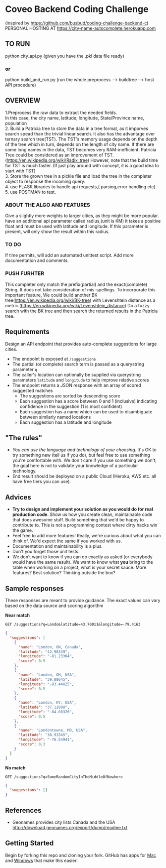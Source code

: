 # Coveo Backend Coding Challenge
(inspired by https://github.com/busbud/coding-challenge-backend-c)
PERSONAL HOSTING AT
https://city-name-autocomplete.herokuapp.com

## TO RUN
python city_api.py 
(given you have the .pkl data file ready)
### or
python build_and_run.py
(run the whole preprocess --> buildtree --> host API procedure)
## OVERVIEW
1.Preprocess the raw data to extract the needed fields.  
In this case, the city name, latitude, longitude, State/Province name, population   
2. Build a Patricia tree to store the data in a tree format, as it imporves search spead than the trivial
linear search. It also has the advantage over ternary search tree(TST). The TST's memory usage 
depends on the depth of the tree which in turn, depends on the length of city name.
If there are some long names in the data, TST becomes very RAM-inefficient.
Patricia Tree could be considered as an improvement of TST.(https://en.wikipedia.org/wiki/Radix_tree)
However, note that the build time for TST is much faster. (If just play around with concept, it is a good
idea to start with TST)   
3. Store the grown tree in a pickle file and load the tree in the completer object to response the incoming query.   
4. use FLASK libraries to handle api requests,( parsing,error handling etc).   
5. use POSTMAN to test.  
### ABOUT THE ALGO AND FEATURES
Give a slightly more weights to larger cities, as they might be more popular.
have an additional api parameter called radius,(unit is KM)
it takes a positive float and must be used with latitude and longitude.
If this parameter is present, will only show the result within this radius.
### TO DO
If time permits, will add an automated unittest script.
Add more documentation and comments.
### PUSH FURHTER
This completer only match the prefix(partial) and the exact(complete) String.
It does not take consideration of mis-spellings.
To incorporate this important feature, We could build another BK tree(https://en.wikipedia.org/wiki/BK-tree)
with Levenshtein distance as a metric.(https://en.wikipedia.org/wiki/Levenshtein_distance)
Do a fuzzy search with the BK tree and then search the returned results in the Patricia tree.

## Requirements

Design an API endpoint that provides auto-complete suggestions for large cities.

- The endpoint is exposed at `/suggestions`
- The partial (or complete) search term is passed as a querystring parameter `q`
- The caller's location can optionally be supplied via querystring parameters `latitude` and `longitude` to help improve relative scores
- The endpoint returns a JSON response with an array of scored suggested matches
    - The suggestions are sorted by descending score
    - Each suggestion has a score between 0 and 1 (inclusive) indicating confidence in the suggestion (1 is most confident)
    - Each suggestion has a name which can be used to disambiguate between similarly named locations
    - Each suggestion has a latitude and longitude

## "The rules"

- *You can use the language and technology of your choosing.* It's OK to try something new (tell us if you do), but feel free to use something you're comfortable with. We don't care if you use something we don't; the goal here is not to validate your knowledge of a particular technology.
- End result should be deployed on a public Cloud (Heroku, AWS etc. all have free tiers you can use).

## Advices

- **Try to design and implement your solution as you would do for real production code**. Show us how you create clean, maintainable code that does awesome stuff. Build something that we'd be happy to contribute to. This is not a programming contest where dirty hacks win the game.
- Feel free to add more features! Really, we're curious about what you can think of. We'd expect the same if you worked with us.
- Documentation and maintainability is a plus.
- Don't you forget those unit tests.
- We don’t want to know if you can do exactly as asked (or everybody would have the same result). We want to know what **you** bring to the table when working on a project, what is your secret sauce. More features? Best solution? Thinking outside the box?

## Sample responses

These responses are meant to provide guidance. The exact values can vary based on the data source and scoring algorithm

**Near match**

    GET /suggestions?q=Londo&latitude=43.70011&longitude=-79.4163

```json
{
  "suggestions": [
    {
      "name": "London, ON, Canada",
      "latitude": "42.98339",
      "longitude": "-81.23304",
      "score": 0.9
    },
    {
      "name": "London, OH, USA",
      "latitude": "39.88645",
      "longitude": "-83.44825",
      "score": 0.5
    },
    {
      "name": "London, KY, USA",
      "latitude": "37.12898",
      "longitude": "-84.08326",
      "score": 0.5
    },
    {
      "name": "Londontowne, MD, USA",
      "latitude": "38.93345",
      "longitude": "-76.54941",
      "score": 0.3
    }
  ]
}
```

**No match**

    GET /suggestions?q=SomeRandomCityInTheMiddleOfNowhere

```json
{
  "suggestions": []
}
```

## References

- Geonames provides city lists Canada and the USA http://download.geonames.org/export/dump/readme.txt

## Getting Started

Begin by forking this repo and cloning your fork. GitHub has apps for [Mac](http://mac.github.com/) and
[Windows](http://windows.github.com/) that make this easier.



